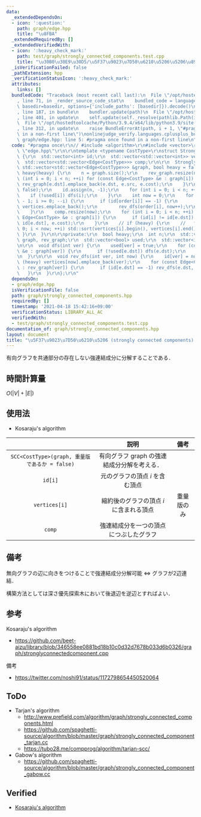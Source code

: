 ```yaml
---
data:
  _extendedDependsOn:
  - icon: ':question:'
    path: graph/edge.hpp
    title: "\u8FBA"
  _extendedRequiredBy: []
  _extendedVerifiedWith:
  - icon: ':heavy_check_mark:'
    path: test/graph/strongly_connected_components.test.cpp
    title: "\u30B0\u30E9\u30D5/\u5F37\u9023\u7D50\u6210\u5206\u5206\u89E3"
  _isVerificationFailed: false
  _pathExtension: hpp
  _verificationStatusIcon: ':heavy_check_mark:'
  attributes:
    links: []
  bundledCode: "Traceback (most recent call last):\n  File \"/opt/hostedtoolcache/Python/3.9.4/x64/lib/python3.9/site-packages/onlinejudge_verify/documentation/build.py\"\
    , line 71, in _render_source_code_stat\n    bundled_code = language.bundle(stat.path,\
    \ basedir=basedir, options={'include_paths': [basedir]}).decode()\n  File \"/opt/hostedtoolcache/Python/3.9.4/x64/lib/python3.9/site-packages/onlinejudge_verify/languages/cplusplus.py\"\
    , line 187, in bundle\n    bundler.update(path)\n  File \"/opt/hostedtoolcache/Python/3.9.4/x64/lib/python3.9/site-packages/onlinejudge_verify/languages/cplusplus_bundle.py\"\
    , line 401, in update\n    self.update(self._resolve(pathlib.Path(included), included_from=path))\n\
    \  File \"/opt/hostedtoolcache/Python/3.9.4/x64/lib/python3.9/site-packages/onlinejudge_verify/languages/cplusplus_bundle.py\"\
    , line 312, in update\n    raise BundleErrorAt(path, i + 1, \"#pragma once found\
    \ in a non-first line\")\nonlinejudge_verify.languages.cplusplus_bundle.BundleErrorAt:\
    \ graph/edge.hpp: line 5: #pragma once found in a non-first line\n"
  code: "#pragma once\r\n// #include <algorithm>\r\n#include <vector>\r\n#include\
    \ \"edge.hpp\"\r\n\r\ntemplate <typename CostType>\r\nstruct StronglyConnectedComponents\
    \ {\r\n  std::vector<int> id;\r\n  std::vector<std::vector<int>> vertices;\r\n\
    \  std::vector<std::vector<Edge<CostType>>> comp;\r\n\r\n  StronglyConnectedComponents(const\
    \ std::vector<std::vector<Edge<CostType>>> &graph, bool heavy = false) : graph(graph),\
    \ heavy(heavy) {\r\n    n = graph.size();\r\n    rev_graph.resize(n);\r\n    for\
    \ (int i = 0; i < n; ++i) for (const Edge<CostType> &e : graph[i]) {\r\n     \
    \ rev_graph[e.dst].emplace_back(e.dst, e.src, e.cost);\r\n    }\r\n    used.assign(n,\
    \ false);\r\n    id.assign(n, -1);\r\n    for (int i = 0; i < n; ++i) {\r\n  \
    \    if (!used[i]) dfs(i);\r\n    }\r\n    int now = 0;\r\n    for (int i = n\
    \ - 1; i >= 0; --i) {\r\n      if (id[order[i]] == -1) {\r\n        if (heavy)\
    \ vertices.emplace_back();\r\n        rev_dfs(order[i], now++);\r\n      }\r\n\
    \    }\r\n    comp.resize(now);\r\n    for (int i = 0; i < n; ++i) for (const\
    \ Edge<CostType> &e : graph[i]) {\r\n      if (id[i] != id[e.dst]) comp[id[i]].emplace_back(id[i],\
    \ id[e.dst], e.cost);\r\n    }\r\n    // if (heavy) {\r\n    //   for (int i =\
    \ 0; i < now; ++i) std::sort(vertices[i].begin(), vertices[i].end());\r\n    //\
    \ }\r\n  }\r\n\r\nprivate:\r\n  bool heavy;\r\n  int n;\r\n  std::vector<std::vector<Edge<CostType>>>\
    \ graph, rev_graph;\r\n  std::vector<bool> used;\r\n  std::vector<int> order;\r\
    \n\r\n  void dfs(int ver) {\r\n    used[ver] = true;\r\n    for (const Edge<CostType>\
    \ &e : graph[ver]) {\r\n      if (!used[e.dst]) dfs(e.dst);\r\n    }\r\n    order.emplace_back(ver);\r\
    \n  }\r\n\r\n  void rev_dfs(int ver, int now) {\r\n    id[ver] = now;\r\n    if\
    \ (heavy) vertices[now].emplace_back(ver);\r\n    for (const Edge<CostType> &e\
    \ : rev_graph[ver]) {\r\n      if (id[e.dst] == -1) rev_dfs(e.dst, now);\r\n \
    \   }\r\n  }\r\n};\r\n"
  dependsOn:
  - graph/edge.hpp
  isVerificationFile: false
  path: graph/strongly_connected_components.hpp
  requiredBy: []
  timestamp: '2021-04-18 15:42:16+09:00'
  verificationStatus: LIBRARY_ALL_AC
  verifiedWith:
  - test/graph/strongly_connected_components.test.cpp
documentation_of: graph/strongly_connected_components.hpp
layout: document
title: "\u5F37\u9023\u7D50\u6210\u5206 (strongly connected components) \u5206\u89E3"
---
```


有向グラフを共通部分の存在しない強連結成分に分解することである．


## 時間計算量

$O(\lvert V \rvert + \lvert E \rvert)$


## 使用法

- Kosaraju's algorithm

||説明|備考|
|:--:|:--:|:--:|
|`SCC<CostType>(graph, 重量版であるか = false)`|有向グラフ $\mathrm{graph}$ の強連結成分分解を考える．||
|`id[i]`|元のグラフの頂点 $i$ を含む頂点||
|`vertices[i]`|縮約後のグラフの頂点 $i$ に含まれる頂点|重量版のみ|
|`comp`|強連結成分を一つの頂点につぶしたグラフ||


## 備考

無向グラフの辺に向きをつけることで強連結成分分解可能 $\Leftrightarrow$ グラフが2辺連結．

構築方法としては深さ優先探索木において後退辺を逆辺とすればよい．


## 参考

Kosaraju's algorithm
- https://github.com/beet-aizu/library/blob/346558ee0881bd18b10c0d32d7678b033d6b0326/graph/stronglyconnectedcomponent.cpp

備考
- https://twitter.com/noshi91/status/1172798654450520064


## ToDo

- Tarjan's algorithm
  - http://www.prefield.com/algorithm/graph/strongly_connected_components.html
  - https://github.com/spaghetti-source/algorithm/blob/master/graph/strongly_connected_component_tarjan.cc
  - https://tubo28.me/compprog/algorithm/tarjan-scc/
- Gabow's algorithm
  - https://github.com/spaghetti-source/algorithm/blob/master/graph/strongly_connected_component_gabow.cc


## Verified

- [Kosaraju's algorithm](https://judge.yosupo.jp/submission/4441)
